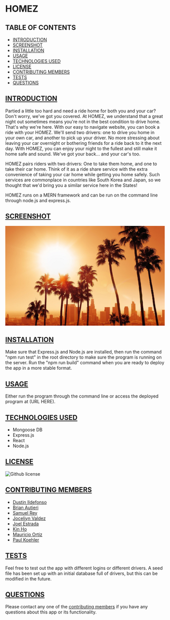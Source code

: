 # HOMEZ

## TABLE OF CONTENTS

* [INTRODUCTION](#introduction)
* [SCREENSHOT](#screenshot)
* [INSTALLATION](#installation)
* [USAGE](#usage)
* [TECHNOLOGIES USED](#techused)
* [LICENSE](#license)
* [CONTRIBUTING MEMBERS](#contributing)
* [TESTS](#tests)
* [QUESTIONS](#questions)

## [INTRODUCTION](#introduction)
Partied a little too hard and need a ride home for both you and your car? Don't worry, we've got you covered. At HOMEZ, we understand that a great night out sometimes means you're not in the best condition to drive home. That's why we're here. With our easy to navigate website, you can book a ride with your HOMEZ. We'll send two drivers: one to drive you home in your own car, and another to pick up your driver. No more stressing about leaving your car overnight or bothering friends for a ride back to it the next day. With HOMEZ, you can enjoy your night to the fullest and still make it home safe and sound. We've got your back... and your car's too.

HOMEZ pairs riders with two drivers: One to take them home, and one to take their car home. Think of it as a ride share service with the extra convenience of taking your car home while getting you home safely. Such services are commonplace in countries like South Korea and Japan, so we thought that we'd bring you a similar service here in the States!

HOMEZ runs on a MERN framework and can be run on the command line through node.js and express.js.

## [SCREENSHOT](#screenshot)
![LA Skyline](/client/src/images/laSkyline.jpg)

## [INSTALLATION](#installation)
Make sure that Express.js and Node.js are installed, then run the command "npm run test" in the root directory to make sure the program is running on the server. Run the "npm run build" command when you are ready to deploy the app in a more stable format.

## [USAGE](#usage)
Either run the program through the command line or access the deployed program at (URL HERE).

## [TECHNOLOGIES USED](#techused)
* Mongoose DB
* Express.js
* React
* Node.js

## [LICENSE](#license)
 ![Github license](https://img.shields.io/badge/license-MIT-blue.svg)

## [CONTRIBUTING MEMBERS](#contributing)
- [Dustin Ildefonso](https://github.com/dustinii/)
- [Brian Autieri](https://github.com/Brian-Autieri)
- [Samuel Rey](https://github.com/sammyrey6)
- [Joceliyn Valdez](https://github.com/jovaldez98/)
- [Joel Estrada](https://github.com/JoelEstrada16)
- [Kin Ho](https://github.com/hokin2023)
- [Mauricio Ortiz](https://github.com/Ortizzz-j)
- [Paul Koehler](https://github.com/pk50sshowa)

## [TESTS](#tests)
Feel free to test out the app with different logins or different drivers. A seed file has been set up with an initial database full of drivers, but this can be modified in the future.

## [QUESTIONS](#questions)
Please contact any one of the [contributing members](#contributing) if you have any questions about this app or its functionality.